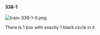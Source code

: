 #### 338-1
![train-338-1-0.png](https://github.com/lil-lab/nlvr/raw/master/nlvr/train/images/15/train-338-1-0.png "train-338-1-0.png")

There is 1 box with exactly 1 black circle in it